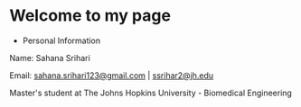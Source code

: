 # Welcome to my page 

- Personal Information

Name: Sahana Srihari 

Email: sahana.srihari123@gmail.com | ssrihar2@jh.edu

Master's student at The Johns Hopkins University - Biomedical Engineering

